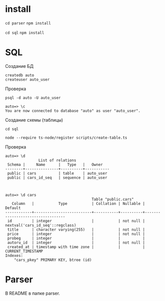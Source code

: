 # install

`cd parser` `npm install`

`cd sql` `npm install`

<!-- `cd server` `npm install` -->


# SQL

Создание БД

```
createdb auto
createuser auto_user
```

Проверка
```
psql -d auto -U auto_user

auto=> \c
You are now connected to database "auto" as user "auto_user".
```

Создание схемы (таблицы)

`cd sql`

```
node --require ts-node/register scripts/create-table.ts
```

Проверка

```
auto=> \d
               List of relations
 Schema |     Name      |   Type   |   Owner
--------+---------------+----------+-----------
 public | cars          | table    | auto_user
 public | cars_id_seq   | sequence | auto_user



auto=> \d cars
                                       Table "public.cars"
   Column   |           Type           | Collation | Nullable |             Default
------------+--------------------------+-----------+----------+----------------------------------
 id         | integer                  |           | not null | nextval('cars_id_seq'::regclass)
 title      | character varying(255)   |           | not null |
 price      | integer                  |           | not null |
 probeg     | integer                  |           |          |
 autoru_id  | integer                  |           | not null |
 created_at | timestamp with time zone |           |          | CURRENT_TIMESTAMP
Indexes:
    "cars_pkey" PRIMARY KEY, btree (id)

```
# Parser

В README в папке parser.



